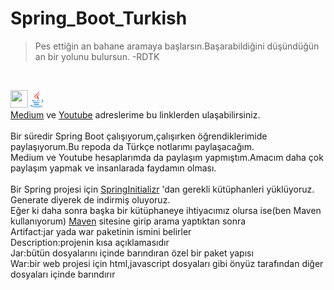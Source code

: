 # Spring_Boot_Turkish

>Pes ettiğin an bahane aramaya başlarsın.Başarabildiğini düşündüğün an bir yolunu bulursun. -RDTK
<br>

<img align="left" src="https://www.vectorlogo.zone/logos/springio/springio-icon.svg" width="28" height="28"> <img align="left" src="https://raw.githubusercontent.com/devicons/devicon/master/icons/java/java-original.svg" alt="java" width="28" height="28">
<br>

 [Medium](https://medium.com/@bornthiseda) ve [Youtube](https://www.youtube.com/channel/UCcL288xeuXnGSx1QFw4Wuwg/videos) adreslerime bu linklerden ulaşabilirsiniz.
 <br>
 <br>
 Bir süredir Spring Boot çalışıyorum,çalışırken öğrendiklerimide paylaşıyorum.Bu repoda da Türkçe notlarımı paylaşacağım.
 <br>
 Medium ve Youtube hesaplarımda da paylaşım yapmıştım.Amacım daha çok paylaşım yapmak ve insanlarada faydamın olması.
<br>
<br>
Bir Spring projesi için [SpringInitializr](https://start.spring.io/) 'dan gerekli kütüphanleri yüklüyoruz.
<br>
Generate diyerek de indirmiş oluyoruz.
<br>
Eğer ki daha sonra başka bir kütüphaneye ihtiyacımız olursa ise(ben Maven kullanıyorum) [Maven](https://mvnrepository.com/)  sitesine girip arama yaptıktan sonra 
<br>
Artifact:jar yada war paketinin ismini belirler
<br>
Description:projenin kısa açıklamasıdır
<br>
Jar:bütün dosyalarını içinde barındıran özel bir paket yapısı
<br>
War:bir web projesi için html,javascript dosyaları gibi önyüz tarafından diğer dosyaları içinde barındırır
